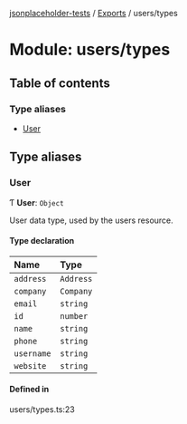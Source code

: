[jsonplaceholder-tests](../README.md) / [Exports](../modules.md) / users/types

# Module: users/types

## Table of contents

### Type aliases

- [User](users_types.md#user)

## Type aliases

### User

Ƭ **User**: `Object`

User data type, used by the users resource.

#### Type declaration

| Name | Type |
| :------ | :------ |
| `address` | `Address` |
| `company` | `Company` |
| `email` | `string` |
| `id` | `number` |
| `name` | `string` |
| `phone` | `string` |
| `username` | `string` |
| `website` | `string` |

#### Defined in

users/types.ts:23

